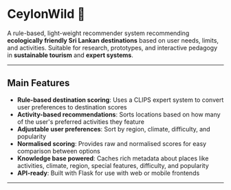 # CeylonWild 🌱

A rule-based, light-weight recommender system recommending **ecologically friendly Sri Lankan destinations** based on user needs, limits, and activities. Suitable for research, prototypes, and interactive pedagogy in **sustainable tourism** and **expert systems**.

---

## Main Features

- **Rule-based destination scoring**: Uses a CLIPS expert system to convert user preferences to destination scores
- **Activity-based recommendations**: Sorts locations based on how many of the user's preferred activities they feature
- **Adjustable user preferences**: Sort by region, climate, difficulty, and popularity
- **Normalised scoring**: Provides raw and normalised scores for easy comparison between options
- **Knowledge base powered**: Caches rich metadata about places like activities, climate, region, special features, difficulty, and popularity
- **API-ready**: Built with Flask for use with web or mobile frontends

---

